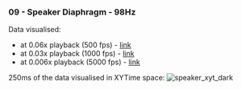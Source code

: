 ### 09 - Speaker Diaphragm - 98Hz
Data visualised:
- at 0.06x playback (500 fps) - [link](https://www.youtube.com/watch?v=moU6-tnDoP8)
- at 0.03x playback (1000 fps) - [link](https://www.youtube.com/watch?v=Yna8W5JxCm4)
- at 0.006x playback (5000 fps) - [link](https://www.youtube.com/watch?v=yRzxBWj3Nyk)

250ms of the data visualised in XYTime space:
![speaker_xyt_dark](https://github.com/user-attachments/assets/75581d3e-9664-4794-bd7f-aa4fbcb4aa72)
